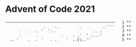 # Advent of Code 2021

```'
~~~~~~~~~~~~~~~~~~~~~~~~~~~~~~~~~~~~~~~~~~~~~~~~~   1 **
                 .    ..         .         ..''''   2 **
      .  .   .. '  '...         .      .. :         3 **
      .       .          .    . .'  ' ....'         4 **
  .. '    .  .  '   . .    '  ..|\..''              5 **
```
